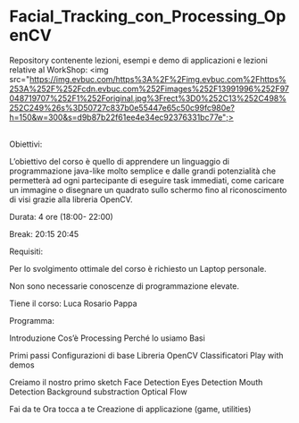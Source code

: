 # Facial_Tracking_con_Processing_OpenCV
Repository contenente lezioni, esempi e demo di applicazioni e lezioni relative al WorkShop:
<img src="https://img.evbuc.com/https%3A%2F%2Fimg.evbuc.com%2Fhttps%253A%252F%252Fcdn.evbuc.com%252Fimages%252F13991996%252F97048719707%252F1%252Foriginal.jpg%3Frect%3D0%252C13%252C498%252C249%26s%3D50727c837b0e55447e65c50c99fc980e?h=150&w=300&s=d9b87b22f61ee4e34ec92376331bc77e";>


<br>
Obiettivi:


L’obiettivo del corso è quello di apprendere un linguaggio di programmazione java-like molto semplice e dalle grandi potenzialità che permetterà ad ogni partecipante di eseguire task immediati, come caricare un immagine o disegnare un quadrato sullo schermo fino al riconoscimento di visi grazie alla libreria OpenCV.


Durata: 4 ore (18:00- 22:00)


Break: 20:15 20:45


Requisiti:


Per lo svolgimento ottimale del corso è richiesto un Laptop personale.

Non sono necessarie conoscenze di programmazione elevate.

 

Tiene il corso: Luca Rosario Pappa


Programma:
 
 Introduzione
        Cos’è Processing 
        Perché lo usiamo 
        Basi

 Primi passi
        Configurazioni di base
        Libreria OpenCV
        Classificatori 
        Play with demos

 Creiamo il nostro primo sketch
        Face Detection 
        Eyes Detection 
        Mouth Detection 
        Background substraction
        Optical Flow

 Fai da te
        Ora tocca a te
        Creazione di applicazione (game, utilities)


